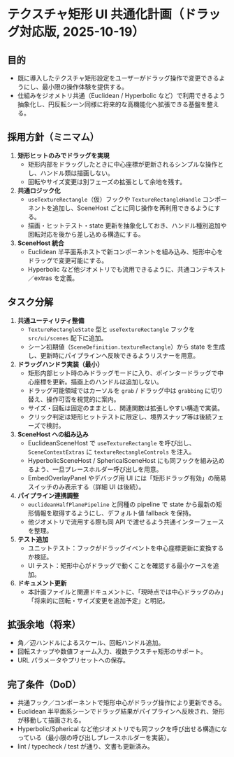 # テクスチャ矩形 UI 共通化計画（ドラッグ対応版, 2025-10-19）

## 目的
- 既に導入したテクスチャ矩形設定をユーザーがドラッグ操作で変更できるようにし、最小限の操作体験を提供する。
- 仕組みをジオメトリ共通（Euclidean / Hyperbolic など）で利用できるよう抽象化し、円反転シーン同様に将来的な高機能化へ拡張できる基盤を整える。

## 採用方針（ミニマム）
1. **矩形ヒットのみでドラッグを実現**  
   - 矩形内部をドラッグしたときに中心座標が更新されるシンプルな操作とし、ハンドル類は描画しない。  
   - 回転やサイズ変更は別フェーズの拡張として余地を残す。
2. **共通ロジック化**  
   - `useTextureRectangle`（仮）フックや `TextureRectangleHandle` コンポーネントを追加し、SceneHost ごとに同じ操作を再利用できるようにする。  
   - 描画・ヒットテスト・state 更新を抽象化しておき、ハンドル種別追加や回転対応を後から差し込める構造にする。
3. **SceneHost 統合**  
   - Euclidean 半平面系ホストで新コンポーネントを組み込み、矩形中心をドラッグで変更可能にする。  
   - Hyperbolic など他ジオメトリでも流用できるように、共通コンテキスト／extras を定義。

## タスク分解
1. **共通ユーティリティ整備**  
   - `TextureRectangleState` 型と `useTextureRectangle` フックを `src/ui/scenes` 配下に追加。  
   - シーン初期値（`SceneDefinition.textureRectangle`）から state を生成し、更新時にパイプラインへ反映できるようリスナーを用意。
2. **ドラッグハンドラ実装（最小）**  
   - 矩形内部ヒット時のみドラッグモードに入り、ポインタードラッグで中心座標を更新。描画上のハンドルは追加しない。  
   - ドラッグ可能領域ではカーソルを `grab` / ドラッグ中は `grabbing` に切り替え、操作可否を視覚的に案内。  
   - サイズ・回転は固定のままとし、関連関数は拡張しやすい構造で実装。  
   - クリック判定は矩形ヒットテストに限定し、境界スナップ等は後続フェーズで検討。
3. **SceneHost への組み込み**  
   - EuclideanSceneHost で `useTextureRectangle` を呼び出し、`SceneContextExtras` に `textureRectangleControls` を注入。  
   - HyperbolicSceneHost / SphericalSceneHost にも同フックを組み込めるよう、一旦プレースホルダー呼び出しを用意。  
   - EmbedOverlayPanel やデバッグ用 UI には「矩形ドラッグ有効」の簡易スイッチのみ表示する（詳細 UI は後続）。
4. **パイプライン連携調整**  
   - `euclideanHalfPlanePipeline` と同種の pipeline で state から最新の矩形情報を取得するようにし、デフォルト値 fallback を保持。  
   - 他ジオメトリで流用する際も同 API で渡せるよう共通インターフェースを整理。
5. **テスト追加**  
   - ユニットテスト：フックがドラッグイベントを中心座標更新に変換するか検証。  
   - UI テスト：矩形中心がドラッグで動くことを確認する最小ケースを追加。
6. **ドキュメント更新**  
   - 本計画ファイルと関連ドキュメントに、「現時点では中心ドラッグのみ」「将来的に回転・サイズ変更を追加予定」と明記。

## 拡張余地（将来）
- 角／辺ハンドルによるスケール、回転ハンドル追加。  
- 回転スナップや数値フォーム入力、複数テクスチャ矩形のサポート。  
- URL パラメータやプリセットへの保存。

## 完了条件（DoD）
- 共通フック／コンポーネントで矩形中心がドラッグ操作により更新できる。  
- Euclidean 半平面系シーンでドラッグ結果がパイプラインへ反映され、矩形が移動して描画される。  
- Hyperbolic/Spherical など他ジオメトリでも同フックを呼び出せる構造になっている（最小限の呼び出しプレースホルダーを実装）。  
- lint / typecheck / test が通り、文書も更新済み。
